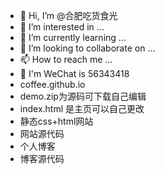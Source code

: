 
- 👋 Hi, I’m @合肥吃货食光
- 👀 I’m interested in ...
- 🌱 I’m currently learning ...
- 💞️ I’m looking to collaborate on ...
- 📫 How to reach me ...
- 🎄 I'm WeChat is 56343418
- coffee.github.io
- demo.zip为源码可下载自己编辑
- index.html 是主页可以自己更改
- 静态css+html网站
- 网站源代码
- 个人博客
- 博客源代码
